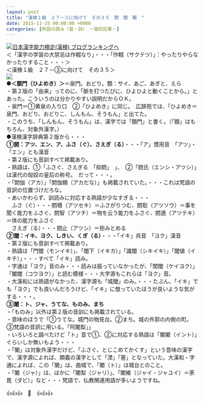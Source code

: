 ```yaml
---
layout: post
title: "漢検１級　２７－③に向けて　その３５　閼　閾　闍　"
date: 2015-11-25 00:00:00 +0900
categories: [熟語の読み（音・訓）　－個別記事－]
---
```


[![](/syuusyuu9701/assets/images/漢検１級-２７－③に向けて-その３５-閼-閾-闍--br_c_3028_1.gif)](http://blog.with2.net/link.php?1659096:3028 "日本漢字能力検定(漢検) ブログランキングへ")[日本漢字能力検定(漢検) ブログランキングへ](http://blog.with2.net/link.php?1659096:3028)  
＜「漢字の学習の大禁忌は作輟なり」・・・「作輟（サクテツ）」：やったりやらなかったりすること・・・＞  
＜漢検１級　２７－③に向けて　その３５＞  
![](/syuusyuu9701/assets/images/漢検１級-２７－③に向けて-その３５-閼-閾-闍--caaef6ffed69b7ac985a1cf15698077f.jpg)  
●**＜顋門（ひよめき）＞**＝泉門。おどり。顋：サイ、あご、あぎと、えら  
・第２版の「由来」ってのに、「脈を打つたびに、ひよひよと動くことから。」とあった。こういうのは分かりやすい説明だからＯＫ。  
・泉門＝①黄泉の入り口　②「ひよめき」に同じ。　広辞苑では、「ひよめき＝泉門、おどり、おどりこ、しんもん、そうもん」と出てた。  
・このうち、「しんもん、そうもん」は、漢字では「顖門」と書く。（「顖」はもちろん、対象外漢字。）  
●漢検漢字辞典第２版から・・・  
**①閼：アツ、エン、ア、ふさ（ぐ）、さえぎ（る）**・・・「ア」慣用音　「アツ」・「エン」とも漢音  
・第２版にも音訓すべて掲載あり。  
・熟語は、①「ふさぐ、さえぎる　「抑閼」　」、　②「閼氏（エンシ・アツシ）」は漢代の匈奴の皇后の称号。　だって・・・。  
・「閼伽（アカ）」「閼伽棚（アカだな）」も掲載されていた。・・・これは梵語の音訳の位置づけだろな。  
・あいかわらず、訓読みに対応する熟語が少なすぎる・・・  
　ふさ（ぐ）・・・閼積（アツセキ）＝ふさがりつむ、閼聡（アツソウ）＝事を聞く能力をふさぐ、閼智（アツチ）＝物を云う能力をふさぐ、閼適（アツテキ）＝体の能力をふさぐ  
　さえぎ（る）・・・閼止（アツシ）＝拒みとめる  
**②閾：イキ、ヨク、しきい、くぎ（る）**・・・「イキ」呉音　「ヨク」漢音  
・第２版にも音訓すべて掲載あり。  
・熟語は「門閾（モンイキ）」、「閾下（イキカ）」「識閾（シキイキ）」「閾値（イキチ）」・・・すべて「イキ」読み。  
・字通は「ヨク」音のみ・・・読みは振っていなかったが、「閨閾（ケイヨク）」「闔閾（コウヨク）」と読む模様・・・大字源もこれらは「ヨク」音。  
・大漢和には熟語がなかった、漢字源も「城閾」のみ。・・・たぶん、「イキ」でも「ヨク」でも良いんだろうけど、「イキ」に倣っていたほうが良いような気がする・・・。  
**③闍：ト、ジャ、うてな、ものみ、まち**  
・「ものみ」以外は第２版の音訓にも掲載されている。  
・意味のほうで「①うてな。城門の物見台。②まち。城の外郭の内側の町。③梵語の音訳に用いる。「阿闍梨」」  
・いろいろと調べたけど「ト」音で①、②に対応する熟語は「闉闍（イント）」ぐらいしか無いもよう・・・  
・「闉」は対象外漢字だけど、「ふさぐ、とじこめてかくす」という意味の漢字で、漢字源によれば、類義の漢字として「湮」「塞」となっていた。大漢和・字通によれば、この「闉」は、曲城で、「闍（ト）」は城台とのこと。  
・「闍（ジャ）」は、ほかに「闍梨（ジャリ）」、「闍維（ジャイ・ジャユイ）＝荼毘（ダビ）」など・・・梵語で、仏教関連用語が多いようですね。  
  
👍👍👍　🐑　👍👍👍  
  
  